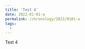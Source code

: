 ```yaml
---
title: 'Test 4'
date: 2022-01-01-a
permalink: /chronology/2022/0101-a
tags:
  - 
---
```


<p>
Test 4
</p>